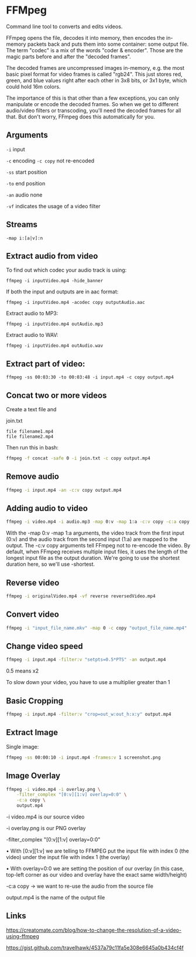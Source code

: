 # FFMpeg

Command line tool to converts and edits videos.

FFmpeg opens the file, decodes it into memory, then encodes the in-memory packets back and puts them into some container: some output file. The term "codec" is a mix of the words "coder & encoder". Those are the magic parts before and after the "decoded frames".

The decoded frames are uncompressed images in-memory, e.g. the most basic pixel format for video frames is called "rgb24". This just stores red, green, and blue values right after each other in 3x8 bits, or 3x1 byte, which could hold 16m colors.

The importance of this is that other than a few exceptions, you can only manipulate or encode the decoded frames. So when we get to different audio/video filters or transcoding, you'll need the decoded frames for all that. But don't worry, FFmpeg does this automatically for you.


## Arguments

```-i``` input

```-c``` encoding  ```-c copy``` not re-encoded

```-ss``` start position

```-to``` end position

```-an``` audio none

```-vf``` indicates the usage of a video filter

## Streams

```-map i:[a|v]:n```


## Extract audio from video

To find out which codec your audio track is using:

```ffmpeg -i inputVideo.mp4 -hide_banner```

If both the input and outputs are in aac format:

```ffmpeg -i inputVideo.mp4 -acodec copy outputAudio.aac```

Extract audio to MP3:

```ffmpeg -i inputVideo.mp4 outAudio.mp3```

Extract audio to WAV:

```ffmpeg -i inputVideo.mp4 outAudio.wav```


## Extract part of video:

```ffmpeg -ss 00:03:30 -to 00:03:48 -i input.mp4 -c copy output.mp4```


## Concat two or more videos

Create a text file and 

join.txt

```
file filename1.mp4
file filename2.mp4
```

Then run this in bash:
 
```bash
ffmpeg -f concat -safe 0 -i join.txt -c copy output.mp4
```

## Remove audio

```bash
ffmpeg -i input.mp4 -an -c:v copy output.mp4
```

## Adding audio to video

```bash
ffmpeg -i video.mp4 -i audio.mp3 -map 0:v -map 1:a -c:v copy -c:a copy -shortest output.mp4
```
With the -map 0:v -map 1:a arguments, the video track from the first input (0:v) and the audio track from the second input (1:a) are mapped to the output.
The -c:v copy arguments tell FFmpeg not to re-encode the video.
By default, when FFmpeg receives multiple input files, it uses the length of the longest input file as the output duration. We're going to use the shortest duration here, so we'll use -shortest.

## Reverse video

```bash
ffmpeg -i originalVideo.mp4 -vf reverse reversedVideo.mp4
```

## Convert video

```bash
ffmpeg -i "input_file_name.mkv" -map 0 -c copy "output_file_name.mp4"
```

## Change video speed

```bash
ffmpeg -i input.mp4 -filter:v "setpts=0.5*PTS" -an output.mp4
```

0.5 means x2

To slow down your video, you have to use a multiplier greater than 1


## Basic Cropping 

```bash
ffmpeg -i input.mp4 -filter:v "crop=out_w:out_h:x:y" output.mp4
```


## Extract Image

Single image:

```bash
ffmpeg -ss 00:00:10 -i input.mp4 -frames:v 1 screenshot.png
```


## Image Overlay

```bash
ffmpeg -i video.mp4 -i overlay.png \
	-filter_complex "[0:v][1:v] overlay=0:0" \
	-c:a copy \
	output.mp4
```

-i video.mp4 is our source video

-i overlay.png is our PNG overlay

-filter_complex "[0:v][1:v] overlay=0:0"

• With [0:v][1:v] we are telling to FFMPEG put the input file with index 0 (the video) under the input file with index 1 (the overlay)

• With overlay=0:0 we are setting the position of our overlay (in this case, top-left corner as our video and overlay have the exact same width/height)

-c:a copy  → we want to re-use the audio from the source file

output.mp4  is the name of the output file


## Links

https://creatomate.com/blog/how-to-change-the-resolution-of-a-video-using-ffmpeg

https://gist.github.com/travelhawk/4537a79c11fa5e308e6645a0b434cf4f
